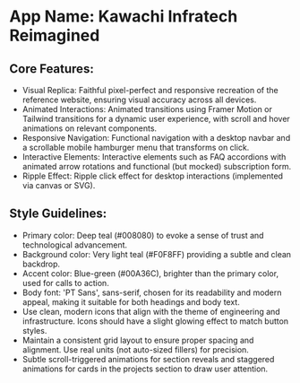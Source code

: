 # **App Name**: Kawachi Infratech Reimagined

## Core Features:

- Visual Replica: Faithful pixel-perfect and responsive recreation of the reference website, ensuring visual accuracy across all devices.
- Animated Interactions: Animated transitions using Framer Motion or Tailwind transitions for a dynamic user experience, with scroll and hover animations on relevant components.
- Responsive Navigation: Functional navigation with a desktop navbar and a scrollable mobile hamburger menu that transforms on click.
- Interactive Elements: Interactive elements such as FAQ accordions with animated arrow rotations and functional (but mocked) subscription form.
- Ripple Effect: Ripple click effect for desktop interactions (implemented via canvas or SVG).

## Style Guidelines:

- Primary color: Deep teal (#008080) to evoke a sense of trust and technological advancement.
- Background color: Very light teal (#F0F8FF) providing a subtle and clean backdrop.
- Accent color: Blue-green (#00A36C), brighter than the primary color, used for calls to action.
- Body font: 'PT Sans', sans-serif, chosen for its readability and modern appeal, making it suitable for both headings and body text.
- Use clean, modern icons that align with the theme of engineering and infrastructure. Icons should have a slight glowing effect to match button styles.
- Maintain a consistent grid layout to ensure proper spacing and alignment. Use real units (not auto-sized fillers) for precision.
- Subtle scroll-triggered animations for section reveals and staggered animations for cards in the projects section to draw user attention.